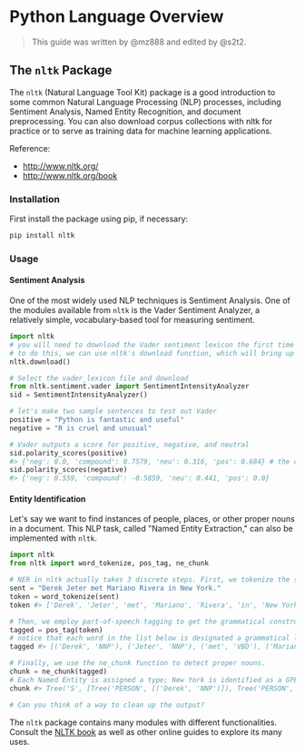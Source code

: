 # Python Language Overview

> This guide was written by @mz888 and edited by @s2t2.

## The `nltk` Package

The `nltk` (Natural Language Tool Kit) package is a good introduction to some common Natural Language Processing (NLP) processes, including Sentiment Analysis, Named Entity Recognition, and document preprocessing. You can also download corpus collections with nltk for practice or to serve as training data for machine learning applications.

Reference:

  + http://www.nltk.org/
  + http://www.nltk.org/book

### Installation

First install the package using pip, if necessary:

```` sh
pip install nltk
````

### Usage

#### Sentiment Analysis

One of the most widely used NLP techniques is Sentiment Analysis. One of the modules available from `nltk` is the Vader Sentiment Analyzer, a relatively simple, vocabulary-based tool for measuring sentiment.

```python
import nltk
# you will need to download the Vader sentiment lexicon the first time you use it.
# to do this, we can use nltk's download function, which will bring up a GUI.
nltk.download()

# Select the vader_lexicon file and download
from nltk.sentiment.vader import SentimentIntensityAnalyzer
sid = SentimentIntensityAnalyzer()

# let's make two sample sentences to test out Vader
positive = "Python is fantastic and useful"
negative = "R is cruel and unusual"

# Vader outputs a score for positive, negative, and neutral
sid.polarity_scores(positive)
#> {'neg': 0.0, 'compound': 0.7579, 'neu': 0.316, 'pos': 0.684} # the compound score is the overall score of the text
sid.polarity_scores(negative)
#> {'neg': 0.559, 'compound': -0.5859, 'neu': 0.441, 'pos': 0.0}
```

#### Entity Identification

Let's say we want to find instances of people, places, or other proper nouns in a document. This NLP task, called "Named Entity Extraction," can also be implemented with `nltk`.

```python
import nltk
from nltk import word_tokenize, pos_tag, ne_chunk

# NER in nltk actually takes 3 discrete steps. First, we tokenize the sentence by splitting it up into words.
sent = "Derek Jeter met Mariano Rivera in New York."
token = word_tokenize(sent)
token #> ['Derek', 'Jeter', 'met', 'Mariano', 'Rivera', 'in', 'New York', '.']

# Then, we employ part-of-speech tagging to get the grammatical construct of the sentence
tagged = pos_tag(token)
# notice that each word in the list below is designated a grammatical label: NNP, for example, is a proper noun
tagged #> [('Derek', 'NNP'), ('Jeter', 'NNP'), ('met', 'VBD'), ('Mariano', 'NNP'), ('Rivera', 'NNP'), ('in', 'IN'), ('New York', 'NNP'), ('.', '.')]

# Finally, we use the ne_chunk function to detect proper nouns.
chunk = ne_chunk(tagged)
# Each Named Entity is assigned a type; New York is identified as a GPE (geopolitical entity)
chunk #> Tree('S', [Tree('PERSON', [('Derek', 'NNP')]), Tree('PERSON', [('Jeter', 'NNP')]), ('met', 'VBD'), Tree('PERSON', [('Mariano', 'NNP'), ('Rivera', 'NNP')]), ('in', 'IN'), Tree('GPE', [('New York', 'NNP')]), ('.', '.')])

# Can you think of a way to clean up the output?
```

The `nltk` package contains many modules with different functionalities. Consult the [NLTK book](http://www.nltk.org/book) as well as other online guides to explore its many uses.
